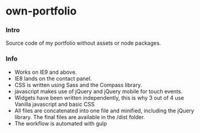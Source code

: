 # own-portfolio

### Intro

Source code of my portfolio without assets or node packages.

### Info

- Works on IE9 and above.
- IE8 lands on the contact panel.
- CSS is written using Sass and the Compass library.
- javascript makes use of jQuery and jQuery mobile for touch events.
- Widgets have been written independently, this is why 3 out of 4 use Vanilla javascript and basic CSS
- All files are concatenated into one file and minified, including the jQuery library. The final files are available in the /dist folder.
- The workflow is automated with gulp
